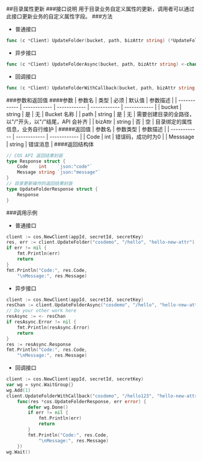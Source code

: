 ##目录属性更新
###接口说明
用于目录业务自定义属性的更新，调用者可以通过此接口更新业务的自定义属性字段。
###方法
- 普通接口

```go
func (c *Client) UpdateFolder(bucket, path, bizAttr string) (*UpdateFolderResponse, error)
```

- 异步接口

```go
func (c *Client) UpdateFolderAsync(bucket, path, bizAttr string) <-chan *UpdateFolderAsyncResponse 
```

- 回调接口

```go
func (c *Client) UpdateFolderWithCallback(bucket, path, bizAttr string, callback func(*UpdateFolderResponse, error))
```

###参数和返回值
####参数
| 参数名  | 类型  | 必须  | 默认值  | 参数描述  |
| ------------ | ------------ | ------------ | ------------ | ------------ |
| bucket  | string  | 是  | 无  | Bucket 名称  |
| path  | string  | 是  | 无  | 需要创建目录的全路径，以"/"开头，以"/"结尾，API 会补齐  |
| bizAttr  | string  | 否  | 空  | 目录绑定的属性信息，业务自行维护  |
#####返回值
| 参数名  | 参数类型  | 参数描述  |
| ------------ | ------------ | ------------ |
| Code  | int  | 错误码，成功时为0   |
| Messsage  | string  | 错误消息  |
####返回结构体

```go
// COS API 返回结果封装
type Response struct {
	Code    int    `json:"code"`
	Message string `json:"message"`
}
// 目录更新操作的返回结果封装
type UpdateFolderResponse struct {
	Response
}
```

###调用示例
- 普通接口

```go
client := cos.NewClient(appId, secretId, secretKey)
res, err := client.UpdateFolder("cosdemo", "/hello", "hello-new-attr")
if err != nil {
    fmt.Println(err)
    return
}
fmt.Println("Code:", res.Code,
    "\nMessage:", res.Message)
```

- 异步接口

```go
client := cos.NewClient(appId, secretId, secretKey)
resChan := client.UpdateFolderAsync("cosdemo", "/hello", "hello-new-attr")
// Do your other work here
resAsync := <- resChan
if resAsync.Error != nil {
    fmt.Println(resAsync.Error)
    return
}
res := resAsync.Response
fmt.Println("Code:", res.Code,
    "\nMessage:", res.Message)
```

- 回调接口

```go
client := cos.NewClient(appId, secretId, secretKey)
var wg = sync.WaitGroup{}
wg.Add(1)
client.UpdateFolderWithCallback("cosdemo", "/hello123", "hello-new-attr",
    func(res *cos.UpdateFolderResponse, err error) {
        defer wg.Done()
        if err != nil {
            fmt.Println(err)
            return
        }
        fmt.Println("Code:", res.Code,
            "\nMessage:", res.Message)
    })
wg.Wait()
```
